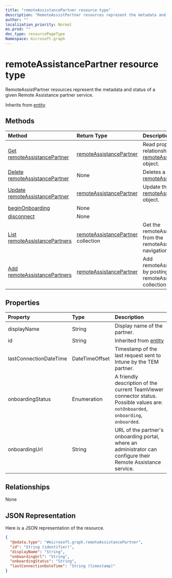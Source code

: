 ```yaml
---
title: "remoteAssistancePartner resource type"
description: "RemoteAssistPartner resources represent the metadata and status of a given Remote Assistance partner service."
author: ""
localization_priority: Normal
ms.prod: ""
doc_type: resourcePageType
Namespace: microsoft.graph
---
```



# remoteAssistancePartner resource type

RemoteAssistPartner resources represent the metadata and status of a given Remote Assistance partner service.


Inherits from [entity](../resources/entity.md)

## Methods
|Method|Return Type|Description|
|:---|:---|:---|
|[Get remoteAssistancePartner](../api/remoteassistancepartner-get.md)|[remoteAssistancePartner](../resources/remoteAssistancePartner.md)|Read properties and relationships of the [remoteAssistancePartner](../resources/remoteassistancepartner.md) object.|
|[Delete remoteAssistancePartner](../api/remoteassistancepartner-delete.md)|None|Deletes a [remoteAssistancePartner](../resources/remoteassistancepartner.md).|
|[Update remoteAssistancePartner](../api/remoteassistancepartner-update.md)|[remoteAssistancePartner](../resources/remoteAssistancePartner.md)|Update the properties of a [remoteAssistancePartner](../resources/remoteassistancepartner.md) object.|
|[beginOnboarding](../api/remoteassistancepartner-beginonboarding.md)|None||
|[disconnect](../api/remoteassistancepartner-disconnect.md)|None||
|[List remoteAssistancePartners](../api/intune-devices-devicemanagement-list-remoteassistancepartners.md)|[remoteAssistancePartner](../resources/remoteAssistancePartner.md) collection|Get the remoteAssistancePartners from the remoteAssistancePartners navigation property.|
|[Add remoteAssistancePartners](../api/intune-devices-devicemanagement-post-remoteassistancepartners.md)|[remoteAssistancePartner](../resources/remoteAssistancePartner.md)|Add remoteAssistancePartners by posting to the remoteAssistancePartners collection.|

## Properties
|Property|Type|Description|
|:---|:---|:---|
|displayName|String|Display name of the partner.|
|id|String| Inherited from [entity](../resources/entity.md)|
|lastConnectionDateTime|DateTimeOffset|Timestamp of the last request sent to Intune by the TEM partner.|
|onboardingStatus|Enumeration|A friendly description of the current TeamViewer connector status. Possible values are: `notOnboarded`, `onboarding`, `onboarded`.|
|onboardingUrl|String|URL of the partner's onboarding portal, where an administrator can configure their Remote Assistance service.|

## Relationships
None

## JSON Representation
Here is a JSON representation of the resource.
<!-- {
  "blockType": "resource",
  "keyProperty": "id",
  "@odata.type": "microsoft.graph.remoteAssistancePartner",
  "baseType": "microsoft.graph.entity",
  "openType": false
}
-->
``` json
{
  "@odata.type": "#microsoft.graph.remoteAssistancePartner",
  "id": "String (identifier)",
  "displayName": "String",
  "onboardingUrl": "String",
  "onboardingStatus": "String",
  "lastConnectionDateTime": "String (timestamp)"
}
```

